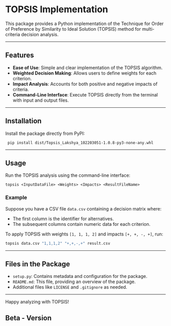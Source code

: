 # TOPSIS Implementation

This package provides a Python implementation of the Technique for Order of Preference by Similarity to Ideal Solution (TOPSIS) method for multi-criteria decision analysis.

---

## Features
- **Ease of Use**: Simple and clear implementation of the TOPSIS algorithm.
- **Weighted Decision Making**: Allows users to define weights for each criterion.
- **Impact Analysis**: Accounts for both positive and negative impacts of criteria.
- **Command-Line Interface**: Execute TOPSIS directly from the terminal with input and output files.

---

## Installation

Install the package directly from PyPI:

```In Shell:
 pip install dist/Topsis_Lakshya_102203051-1.0.8-py3-none-any.whl

```

---

## Usage

Run the TOPSIS analysis using the command-line interface:

```Command Line:
topsis <InputDataFile> <Weights> <Impacts> <ResultFileName>
```

### Example

Suppose you have a CSV file `data.csv` containing a decision matrix where:

- The first column is the identifier for alternatives.
- The subsequent columns contain numeric data for each criterion.

To apply TOPSIS with weights `[1, 1, 1, 2]` and impacts `[+, +, -, +]`, run:

```bash
topsis data.csv "1,1,1,2" "+,+,-,+" result.csv
```

---

## Files in the Package

- `setup.py`: Contains metadata and configuration for the package.
- `README.md`: This file, providing an overview of the package.
- Additional files like `LICENSE` and `.gitignore` as needed.

---

Happy analyzing with TOPSIS!
## Beta - Version
